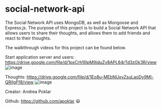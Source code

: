 # social-network-api

The Social Network API uses MongoDB, as well as Mongoose and Express.js. The purpose of this project is to build a Social Network API that allows users to share their thoughts, and allows them to add friends and react to their thoughts. 

The walkthrough videos for this project can be found below.


Start application server and users:
https://drive.google.com/file/d/1pxCrh1llIpM9iduZv8APL64rTd3zGk3R/view
![image](https://user-images.githubusercontent.com/77218022/123886403-fb159100-d914-11eb-8d4a-381e42947f09.png)


Thoughts:
https://drive.google.com/file/d/1Eo8u-MEbNUxvZsuLaoDy9Ml-QRiIgFf8/view
![image](https://user-images.githubusercontent.com/77218022/123886082-48ddc980-d914-11eb-9e36-91f7d32269a7.png)


Creator: Andrea Poklar

Github: https://github.com/apoklar :smiley:
